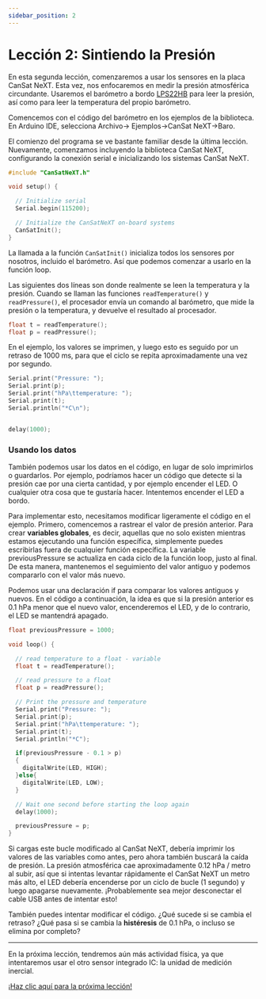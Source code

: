 ```yaml
---
sidebar_position: 2
---
```


# Lección 2: Sintiendo la Presión

En esta segunda lección, comenzaremos a usar los sensores en la placa CanSat NeXT. Esta vez, nos enfocaremos en medir la presión atmosférica circundante. Usaremos el barómetro a bordo [LPS22HB](./../CanSat-hardware/on_board_sensors#barometer) para leer la presión, así como para leer la temperatura del propio barómetro.

Comencemos con el código del barómetro en los ejemplos de la biblioteca. En Arduino IDE, selecciona Archivo-> Ejemplos->CanSat NeXT->Baro. 

El comienzo del programa se ve bastante familiar desde la última lección. Nuevamente, comenzamos incluyendo la biblioteca CanSat NeXT, configurando la conexión serial e inicializando los sistemas CanSat NeXT.

```Cpp title="Setup"
#include "CanSatNeXT.h"

void setup() {

  // Initialize serial
  Serial.begin(115200);

  // Initialize the CanSatNeXT on-board systems
  CanSatInit();
}
```

La llamada a la función `CanSatInit()` inicializa todos los sensores por nosotros, incluido el barómetro. Así que podemos comenzar a usarlo en la función loop.

Las siguientes dos líneas son donde realmente se leen la temperatura y la presión. Cuando se llaman las funciones `readTemperature()` y `readPressure()`, el procesador envía un comando al barómetro, que mide la presión o la temperatura, y devuelve el resultado al procesador.

```Cpp title="Reading to variables"
float t = readTemperature();
float p = readPressure(); 
```

En el ejemplo, los valores se imprimen, y luego esto es seguido por un retraso de 1000 ms, para que el ciclo se repita aproximadamente una vez por segundo.

```Cpp title="Printing the variables"
Serial.print("Pressure: ");
Serial.print(p);
Serial.print("hPa\ttemperature: ");
Serial.print(t);
Serial.println("*C\n");


delay(1000);
```

### Usando los datos

También podemos usar los datos en el código, en lugar de solo imprimirlos o guardarlos. Por ejemplo, podríamos hacer un código que detecte si la presión cae por una cierta cantidad, y por ejemplo encender el LED. O cualquier otra cosa que te gustaría hacer. Intentemos encender el LED a bordo.

Para implementar esto, necesitamos modificar ligeramente el código en el ejemplo. Primero, comencemos a rastrear el valor de presión anterior. Para crear **variables globales**, es decir, aquellas que no solo existen mientras estamos ejecutando una función específica, simplemente puedes escribirlas fuera de cualquier función específica. La variable previousPressure se actualiza en cada ciclo de la función loop, justo al final. De esta manera, mantenemos el seguimiento del valor antiguo y podemos compararlo con el valor más nuevo.

Podemos usar una declaración if para comparar los valores antiguos y nuevos. En el código a continuación, la idea es que si la presión anterior es 0.1 hPa menor que el nuevo valor, encenderemos el LED, y de lo contrario, el LED se mantendrá apagado.

```Cpp title="Reacting to pressure drops"
float previousPressure = 1000;

void loop() {

  // read temperature to a float - variable
  float t = readTemperature();

  // read pressure to a float
  float p = readPressure(); 

  // Print the pressure and temperature
  Serial.print("Pressure: ");
  Serial.print(p);
  Serial.print("hPa\ttemperature: ");
  Serial.print(t);
  Serial.println("*C");

  if(previousPressure - 0.1 > p)
  {
    digitalWrite(LED, HIGH);
  }else{
    digitalWrite(LED, LOW);
  }

  // Wait one second before starting the loop again
  delay(1000);

  previousPressure = p;
}
```

Si cargas este bucle modificado al CanSat NeXT, debería imprimir los valores de las variables como antes, pero ahora también buscará la caída de presión. La presión atmosférica cae aproximadamente 0.12 hPa / metro al subir, así que si intentas levantar rápidamente el CanSat NeXT un metro más alto, el LED debería encenderse por un ciclo de bucle (1 segundo) y luego apagarse nuevamente. ¡Probablemente sea mejor desconectar el cable USB antes de intentar esto!

También puedes intentar modificar el código. ¿Qué sucede si se cambia el retraso? ¿Qué pasa si se cambia la **histéresis** de 0.1 hPa, o incluso se elimina por completo?

---

En la próxima lección, tendremos aún más actividad física, ya que intentaremos usar el otro sensor integrado IC: la unidad de medición inercial.

[¡Haz clic aquí para la próxima lección!](./lesson3)